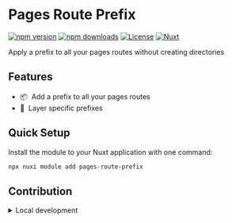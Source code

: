 # Pages Route Prefix

[![npm version][npm-version-src]][npm-version-href]
[![npm downloads][npm-downloads-src]][npm-downloads-href]
[![License][license-src]][license-href]
[![Nuxt][nuxt-src]][nuxt-href]

Apply a prefix to all your pages routes without creating directories

## Features

- 📦 &nbsp;Add a prefix to all your pages routes
- 🧩 &nbsp;Layer specific prefixes

## Quick Setup

Install the module to your Nuxt application with one command:

```bash
npx nuxi module add pages-route-prefix
```

## Contribution

<details>
  <summary>Local development</summary>

```bash
# Install dependencies
npm install

# Generate type stubs
npm run dev:prepare

# Develop with the playground
npm run dev

# Build the playground
npm run dev:build

# Run ESLint
npm run lint

# Run Vitest
npm run test
npm run test:watch

# Release new version
npm run release
```

</details>

<!-- Badges -->

[npm-version-src]: https://img.shields.io/npm/v/pages-route-prefix/latest.svg?style=flat&colorA=020420&colorB=00DC82
[npm-version-href]: https://npmjs.com/package/pages-route-prefix
[npm-downloads-src]: https://img.shields.io/npm/dm/pages-route-prefix.svg?style=flat&colorA=020420&colorB=00DC82
[npm-downloads-href]: https://npmjs.com/package/pages-route-prefix
[license-src]: https://img.shields.io/npm/l/pages-route-prefix.svg?style=flat&colorA=020420&colorB=00DC82
[license-href]: https://npmjs.com/package/pages-route-prefix
[nuxt-src]: https://img.shields.io/badge/Nuxt-020420?logo=nuxt.js
[nuxt-href]: https://nuxt.com
